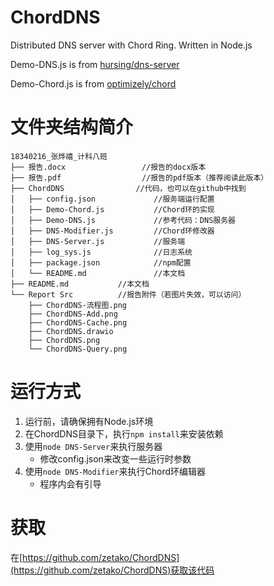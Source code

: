 # ChordDNS

Distributed DNS server with Chord Ring. Written in Node.js

Demo-DNS.js is from [hursing/dns-server](https://github.com/hursing/dns-server/blob/master/index.js)

Demo-Chord.js is from [optimizely/chord](https://github.com/optimizely/chord/blob/master/chord.js)

# 文件夹结构简介

```
18340216_张烨禧_计科八班
├── 报告.docx					//报告的docx版本
├── 报告.pdf					//报告的pdf版本（推荐阅读此版本）
├── ChordDNS				//代码，也可以在github中找到
│   ├── config.json				//服务端运行配置
│   ├── Demo-Chord.js			//Chord环的实现
│   ├── Demo-DNS.js				//参考代码：DNS服务器
│   ├── DNS-Modifier.js			//Chord环修改器
│   ├── DNS-Server.js			//服务端
│   ├── log_sys.js				//日志系统
│   ├── package.json			//npm配置
│   └── README.md				//本文档
├── README.md			//本文档
└── Report Src			//报告附件（若图片失效，可以访问）
    ├── ChordDNS-流程图.png
    ├── ChordDNS-Add.png
    ├── ChordDNS-Cache.png
    ├── ChordDNS.drawio
    ├── ChordDNS.png
    └── ChordDNS-Query.png
```

# 运行方式

1. 运行前，请确保拥有Node.js环境
2. 在ChordDNS目录下，执行`npm install`来安装依赖
3. 使用`node DNS-Server`来执行服务器
   - 修改config.json来改变一些运行时参数
4. 使用`node DNS-Modifier`来执行Chord环编辑器
   - 程序内会有引导

# 获取

在[https://github.com/zetako/ChordDNS](https://github.com/zetako/ChordDNS)获取该代码